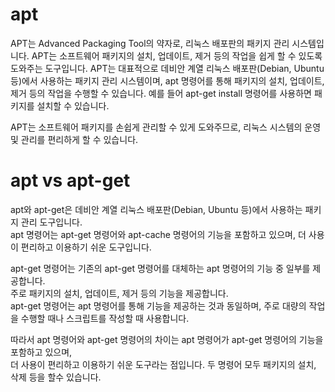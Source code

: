 # apt
APT는 Advanced Packaging Tool의 약자로, 리눅스 배포판의 패키지 관리 시스템입니다. APT는 소프트웨어 패키지의 설치, 업데이트, 제거 등의 작업을 쉽게 할 수 있도록 도와주는 도구입니다. APT는 대표적으로 데비안 계열 리눅스 배포판(Debian, Ubuntu 등)에서 사용하는 패키지 관리 시스템이며, apt 명령어를 통해 패키지의 설치, 업데이트, 제거 등의 작업을 수행할 수 있습니다. 예를 들어 apt-get install 명령어를 사용하면 패키지를 설치할 수 있습니다.

APT는 소프트웨어 패키지를 손쉽게 관리할 수 있게 도와주므로, 리눅스 시스템의 운영 및 관리를 편리하게 할 수 있습니다.

# apt vs apt-get

apt와 apt-get은 데비안 계열 리눅스 배포판(Debian, Ubuntu 등)에서 사용하는 패키지 관리 도구입니다.  
 apt 명령어는 apt-get 명령어와 apt-cache 명령어의 기능을 포함하고 있으며, 더 사용이 편리하고 이용하기 쉬운 도구입니다.  

apt-get 명령어는 기존의 apt-get 명령어를 대체하는 apt 명령어의 기능 중 일부를 제공합니다.  
주로 패키지의 설치, 업데이트, 제거 등의 기능을 제공합니다.  
apt-get 명령어는 apt 명령어를 통해 기능을 제공하는 것과 동일하며, 주로 대량의 작업을 수행할 때나 스크립트를 작성할 때 사용합니다.  

따라서 apt 명령어와 apt-get 명령어의 차이는 apt 명령어가 apt-get 명령어의 기능을 포함하고 있으며,  
더 사용이 편리하고 이용하기 쉬운 도구라는 점입니다. 두 명령어 모두 패키지의 설치, 삭제 등을 할수 있습니다.  